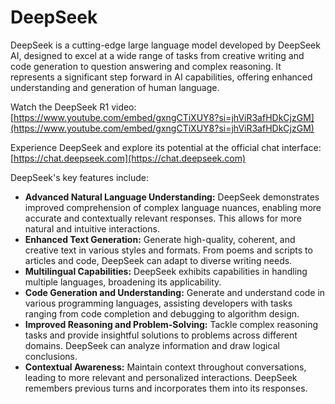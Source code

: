# DeepSeek

DeepSeek is a cutting-edge large language model developed by DeepSeek AI, designed to excel at a wide range of tasks from creative writing and code generation to question answering and complex reasoning. It represents a significant step forward in AI capabilities, offering enhanced understanding and generation of human language.

Watch the DeepSeek R1 video: [https://www.youtube.com/embed/gxngCTiXUY8?si=jhViR3afHDkCjzGM](https://www.youtube.com/embed/gxngCTiXUY8?si=jhViR3afHDkCjzGM)

Experience DeepSeek and explore its potential at the official chat interface: [https://chat.deepseek.com](https://chat.deepseek.com)


DeepSeek's key features include:

  * **Advanced Natural Language Understanding:** DeepSeek demonstrates improved comprehension of complex language nuances, enabling more accurate and contextually relevant responses. This allows for more natural and intuitive interactions.
  * **Enhanced Text Generation:** Generate high-quality, coherent, and creative text in various styles and formats. From poems and scripts to articles and code, DeepSeek can adapt to diverse writing needs.
  * **Multilingual Capabilities:** DeepSeek exhibits capabilities in handling multiple languages, broadening its applicability.
  * **Code Generation and Understanding:** Generate and understand code in various programming languages, assisting developers with tasks ranging from code completion and debugging to algorithm design.
  * **Improved Reasoning and Problem-Solving:** Tackle complex reasoning tasks and provide insightful solutions to problems across different domains. DeepSeek can analyze information and draw logical conclusions.
  * **Contextual Awareness:** Maintain context throughout conversations, leading to more relevant and personalized interactions. DeepSeek remembers previous turns and incorporates them into its responses.

